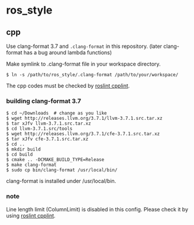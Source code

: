 # ros_style

## cpp

Use clang-format 3.7 and `.clang-format` in this repository.
(later clang-format has a bug around lambda functions)

Make symlink to .clang-format file in your workspace directory.
```shell
$ ln -s /path/to/ros_style/.clang-format /path/to/your/workspace/
```

The cpp codes must be checked by [roslint cpplint](http://wiki.ros.org/roslint).

### building clang-format 3.7

```shell
$ cd ~/Downloads  # change as you like
$ wget http://releases.llvm.org/3.7.1/llvm-3.7.1.src.tar.xz
$ tar xJfv llvm-3.7.1.src.tar.xz
$ cd llvm-3.7.1.src/tools
$ wget http://releases.llvm.org/3.7.1/cfe-3.7.1.src.tar.xz
$ tar xJfv cfe-3.7.1.src.tar.xz
$ cd ..
$ mkdir build
$ cd build
$ cmake .. -DCMAKE_BUILD_TYPE=Release
$ make clang-format
$ sudo cp bin/clang-format /usr/local/bin/
```

clang-format is installed under /usr/local/bin.

### note

Line length limit (ColumnLimit) is disabled in this config.
Please check it by using [roslint cpplint](http://wiki.ros.org/roslint).
